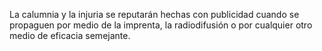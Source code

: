 La calumnia y la injuria se reputarán hechas con publicidad cuando se propaguen por medio de la imprenta, la radiodifusión o por cualquier otro medio de eficacia semejante.